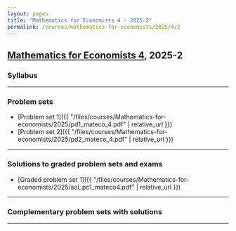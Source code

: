 ```yaml
---
layout: pages
title: "Mathematics for Economists 4 - 2025-2"
permalink: /courses/mathematics-for-economists/2025/4/2
---
```


## [Mathematics for Economists 4](https://facultad.pucp.edu.pe/ciencias-sociales/cursos/matematicas-para-economistas/), 2025-2

### Syllabus 

---

### Problem sets
- [Problem set 1]({{ "/files/courses/Mathematics-for-economists/2025/pd1_mateco_4.pdf" | relative_url }})
- [Problem set 2]({{ "/files/courses/Mathematics-for-economists/2025/pd2_mateco_4.pdf" | relative_url }})

---

### Solutions to graded problem sets and exams
- [Graded problem set 1]({{ "/files/courses/Mathematics-for-economists/2025/sol_pc1_mateco4.pdf" | relative_url }})

---

### Complementary problem sets with solutions

---


